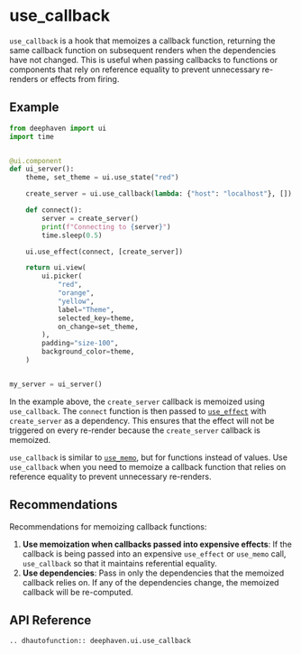# use_callback

`use_callback` is a hook that memoizes a callback function, returning the same callback function on subsequent renders when the dependencies have not changed. This is useful when passing callbacks to functions or components that rely on reference equality to prevent unnecessary re-renders or effects from firing.

## Example

```python
from deephaven import ui
import time


@ui.component
def ui_server():
    theme, set_theme = ui.use_state("red")

    create_server = ui.use_callback(lambda: {"host": "localhost"}, [])

    def connect():
        server = create_server()
        print(f"Connecting to {server}")
        time.sleep(0.5)

    ui.use_effect(connect, [create_server])

    return ui.view(
        ui.picker(
            "red",
            "orange",
            "yellow",
            label="Theme",
            selected_key=theme,
            on_change=set_theme,
        ),
        padding="size-100",
        background_color=theme,
    )


my_server = ui_server()
```

In the example above, the `create_server` callback is memoized using `use_callback`. The `connect` function is then passed to [`use_effect`](./use_effect.md) with `create_server` as a dependency. This ensures that the effect will not be triggered on every re-render because the `create_server` callback is memoized.

`use_callback` is similar to [`use_memo`](./use_memo.md), but for functions instead of values. Use `use_callback` when you need to memoize a callback function that relies on reference equality to prevent unnecessary re-renders.

## Recommendations

Recommendations for memoizing callback functions:

1. **Use memoization when callbacks passed into expensive effects**: If the callback is being passed into an expensive `use_effect` or `use_memo` call, `use_callback` so that it maintains referential equality.
2. **Use dependencies**: Pass in only the dependencies that the memoized callback relies on. If any of the dependencies change, the memoized callback will be re-computed.

## API Reference

```{eval-rst}
.. dhautofunction:: deephaven.ui.use_callback
```
